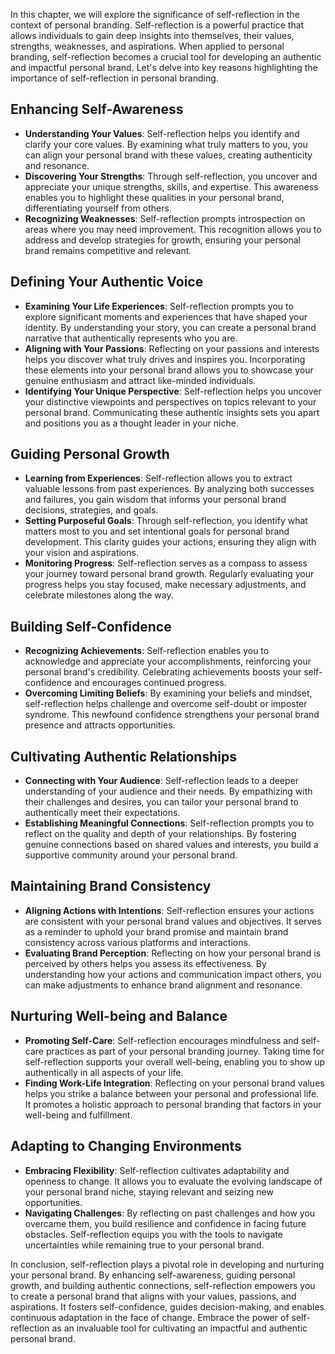 
In this chapter, we will explore the significance of self-reflection in the context of personal branding. Self-reflection is a powerful practice that allows individuals to gain deep insights into themselves, their values, strengths, weaknesses, and aspirations. When applied to personal branding, self-reflection becomes a crucial tool for developing an authentic and impactful personal brand. Let's delve into key reasons highlighting the importance of self-reflection in personal branding.

Enhancing Self-Awareness
------------------------

* **Understanding Your Values**: Self-reflection helps you identify and clarify your core values. By examining what truly matters to you, you can align your personal brand with these values, creating authenticity and resonance.
* **Discovering Your Strengths**: Through self-reflection, you uncover and appreciate your unique strengths, skills, and expertise. This awareness enables you to highlight these qualities in your personal brand, differentiating yourself from others.
* **Recognizing Weaknesses**: Self-reflection prompts introspection on areas where you may need improvement. This recognition allows you to address and develop strategies for growth, ensuring your personal brand remains competitive and relevant.

Defining Your Authentic Voice
-----------------------------

* **Examining Your Life Experiences**: Self-reflection prompts you to explore significant moments and experiences that have shaped your identity. By understanding your story, you can create a personal brand narrative that authentically represents who you are.
* **Aligning with Your Passions**: Reflecting on your passions and interests helps you discover what truly drives and inspires you. Incorporating these elements into your personal brand allows you to showcase your genuine enthusiasm and attract like-minded individuals.
* **Identifying Your Unique Perspective**: Self-reflection helps you uncover your distinctive viewpoints and perspectives on topics relevant to your personal brand. Communicating these authentic insights sets you apart and positions you as a thought leader in your niche.

Guiding Personal Growth
-----------------------

* **Learning from Experiences**: Self-reflection allows you to extract valuable lessons from past experiences. By analyzing both successes and failures, you gain wisdom that informs your personal brand decisions, strategies, and goals.
* **Setting Purposeful Goals**: Through self-reflection, you identify what matters most to you and set intentional goals for personal brand development. This clarity guides your actions, ensuring they align with your vision and aspirations.
* **Monitoring Progress**: Self-reflection serves as a compass to assess your journey toward personal brand growth. Regularly evaluating your progress helps you stay focused, make necessary adjustments, and celebrate milestones along the way.

Building Self-Confidence
------------------------

* **Recognizing Achievements**: Self-reflection enables you to acknowledge and appreciate your accomplishments, reinforcing your personal brand's credibility. Celebrating achievements boosts your self-confidence and encourages continued progress.
* **Overcoming Limiting Beliefs**: By examining your beliefs and mindset, self-reflection helps challenge and overcome self-doubt or imposter syndrome. This newfound confidence strengthens your personal brand presence and attracts opportunities.

Cultivating Authentic Relationships
-----------------------------------

* **Connecting with Your Audience**: Self-reflection leads to a deeper understanding of your audience and their needs. By empathizing with their challenges and desires, you can tailor your personal brand to authentically meet their expectations.
* **Establishing Meaningful Connections**: Self-reflection prompts you to reflect on the quality and depth of your relationships. By fostering genuine connections based on shared values and interests, you build a supportive community around your personal brand.

Maintaining Brand Consistency
-----------------------------

* **Aligning Actions with Intentions**: Self-reflection ensures your actions are consistent with your personal brand values and objectives. It serves as a reminder to uphold your brand promise and maintain brand consistency across various platforms and interactions.
* **Evaluating Brand Perception**: Reflecting on how your personal brand is perceived by others helps you assess its effectiveness. By understanding how your actions and communication impact others, you can make adjustments to enhance brand alignment and resonance.

Nurturing Well-being and Balance
--------------------------------

* **Promoting Self-Care**: Self-reflection encourages mindfulness and self-care practices as part of your personal branding journey. Taking time for self-reflection supports your overall well-being, enabling you to show up authentically in all aspects of your life.
* **Finding Work-Life Integration**: Reflecting on your personal brand values helps you strike a balance between your personal and professional life. It promotes a holistic approach to personal branding that factors in your well-being and fulfillment.

Adapting to Changing Environments
---------------------------------

* **Embracing Flexibility**: Self-reflection cultivates adaptability and openness to change. It allows you to evaluate the evolving landscape of your personal brand niche, staying relevant and seizing new opportunities.
* **Navigating Challenges**: By reflecting on past challenges and how you overcame them, you build resilience and confidence in facing future obstacles. Self-reflection equips you with the tools to navigate uncertainties while remaining true to your personal brand.

In conclusion, self-reflection plays a pivotal role in developing and nurturing your personal brand. By enhancing self-awareness, guiding personal growth, and building authentic connections, self-reflection empowers you to create a personal brand that aligns with your values, passions, and aspirations. It fosters self-confidence, guides decision-making, and enables continuous adaptation in the face of change. Embrace the power of self-reflection as an invaluable tool for cultivating an impactful and authentic personal brand.
